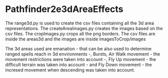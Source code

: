 # Pathfinder2e3dAreaEffects
The range3d.py is used to create the csv files containing all the 3d area representations.
The createAreaImages.py creates the images based on the csv files.
The cropImages.py crops all the png borders.
The csv files are inside the areas3d and the images are inside imagesToCrop/images

The 3d areas used are emanation - that can be also used to determine ranged spells reach in 3d environments -, Bursts, Air Walk movement - the movement restrictions were taken into account -, Fly Up movement - the difficult terrain was taken into account - and Fly Down movement - the incresed movement when descending was taken into account. 
